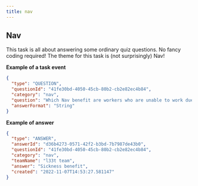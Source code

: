 ```yaml
---
title: nav
---
```


## Nav

This task is all about answering some ordinary quiz questions. No fancy coding required! The theme for this task is (not surprisingly) Nav!

**Example of a task event**

```json
{
  "type": "QUESTION",
  "questionId": "41fe30bd-4050-45cb-80b2-cb2e82ec4b84",
  "category": "nav",
  "question": "Which Nav benefit are workers who are unable to work due to illness most likely to receive?",
  "answerFormat": "String"
}
```

**Example of answer**

```json
{
  "type": "ANSWER",
  "answerId": "d36b4273-0571-42f2-b3bd-7b7987de43b0",
  "questionId": "41fe30bd-4050-45cb-80b2-cb2e82ec4b84",
  "category": "nav",
  "teamName": "l33t team",
  "answer": "Sickness benefit",
  "created": "2022-11-07T14:53:27.581147"
}
```